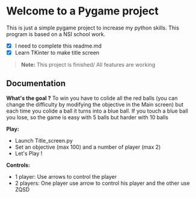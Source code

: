 # Welcome to a Pygame project

This is just a simple pygame project to increase my python skills. This program is based on a NSI school work.

 * [x] I need to complete this readme.md
  * [x] Learn TKinter to make title screen

> **Note:**  This project is finished/ All features are working

## Documentation

 **What's the goal ?**
 To win you have to colide all the red balls (you can change the difficulty by modifying the objective in the Main screen) but each time you colide a ball it turns into a blue ball. If you touch a blue ball you lose, so the game is easy with 5 balls but harder with 10 balls

 **Play:**

 - Launch Title_screen.py
 - Set an objective (max 100) and a number of player (max 2)
 - Let's Play !
 
**Controls:**
 - 1 player:
Use arrows to control the player
 - 2 players:
 One player use arrow to control his player and the other use ZQSD


